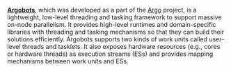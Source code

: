 **[Argobots](http://press3.mcs.anl.gov/argobots/)**, which was developed as a part of the [Argo](http://www.argo-osr.org/) project, is a lightweight, low-level threading and tasking framework to support massive on-node parallelism. It provides high-level runtimes and domain-specific libraries with threading and tasking mechanisms so that they can build their solutions efficiently. Argobots supports two kinds of work units called user-level threads and tasklets. It also exposes hardware resources (e.g., cores or hardware threads) as execution streams (ESs) and provides mapping mechanisms between work units and ESs.